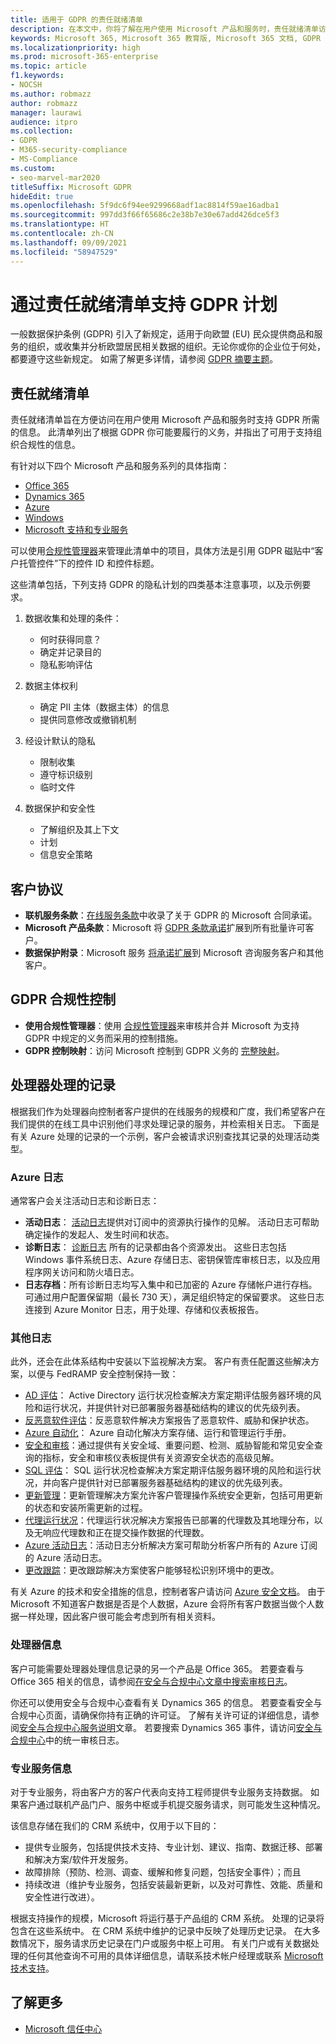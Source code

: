 ```yaml
---
title: 适用于 GDPR 的责任就绪清单
description: 在本文中，你将了解在用户使用 Microsoft 产品和服务时，责任就绪清单访问信息来支持 GDPR。
keywords: Microsoft 365, Microsoft 365 教育版, Microsoft 365 文档, GDPR
ms.localizationpriority: high
ms.prod: microsoft-365-enterprise
ms.topic: article
f1.keywords:
- NOCSH
ms.author: robmazz
author: robmazz
manager: laurawi
audience: itpro
ms.collection:
- GDPR
- M365-security-compliance
- MS-Compliance
ms.custom:
- seo-marvel-mar2020
titleSuffix: Microsoft GDPR
hideEdit: true
ms.openlocfilehash: 5f9dc6f94ee9299668adf1ac8814f59ae16adba1
ms.sourcegitcommit: 997dd3f66f65686c2e38b7e30e67add426dce5f3
ms.translationtype: HT
ms.contentlocale: zh-CN
ms.lasthandoff: 09/09/2021
ms.locfileid: "58947529"
---
```

# <a name="support-your-gdpr-program-with-accountability-readiness-checklists"></a>通过责任就绪清单支持 GDPR 计划

一般数据保护条例 (GDPR) 引入了新规定，适用于向欧盟 (EU) 民众提供商品和服务的组织，或收集并分析欧盟居民相关数据的组织。无论你或你的企业位于何处，都要遵守这些新规定。 如需了解更多详情，请参阅 [GDPR 摘要主题](gdpr.md)。

## <a name="accountability-readiness-checklists"></a>责任就绪清单

责任就绪清单旨在方便访问在用户使用 Microsoft 产品和服务时支持 GDPR 所需的信息。 此清单列出了根据 GDPR 你可能要履行的义务，并指出了可用于支持组织合规性的信息。

有针对以下四个 Microsoft 产品和服务系列的具体指南：

- [Office 365](gdpr-arc-Office365.md)
- [Dynamics 365](gdpr-arc-azure-dynamics-windows.md)
- [Azure](gdpr-arc-azure-dynamics-windows.md)
- [Windows](gdpr-arc-azure-dynamics-windows.md)
- [Microsoft 支持和专业服务](gdpr-arc-prof-services.md)

可以使用[合规性管理器](/microsoft-365/compliance/compliance-manager)来管理此清单中的项目，具体方法是引用 GDPR 磁贴中“客户托管控件”下的控件 ID 和控件标题。

这些清单包括，下列支持 GDPR 的隐私计划的四类基本注意事项，以及示例要求。

1. 数据收集和处理的条件：

    - 何时获得同意？  
    - 确定并记录目的  
    - 隐私影响评估

2. 数据主体权利  

    - 确定 PII 主体（数据主体）的信息  
    - 提供同意修改或撤销机制

3. 经设计默认的隐私  

    - 限制收集  
    - 遵守标识级别  
    - 临时文件

4. 数据保护和安全性  

    - 了解组织及其上下文  
    - 计划  
    - 信息安全策略

## <a name="customer-agreements"></a>客户协议

- **联机服务条款**：[在线服务条款](https://go.microsoft.com/fwlink/p/?linkid=2052208)中收录了关于 GDPR 的 Microsoft 合同承诺。
- **Microsoft 产品条款**：Microsoft 将 [GDPR 条款承诺](https://go.microsoft.com/fwlink/p/?linkid=2052213)扩展到所有批量许可客户。
- **数据保护附录**：Microsoft 服务 [将承诺扩展](https://go.microsoft.com/fwlink/p/?linkid=2052215)到 Microsoft 咨询服务客户和其他客户。

## <a name="gdpr-compliance-controls"></a>GDPR 合规性控制

- **使用合规性管理器**：使用 [合规性管理器](/microsoft-365/compliance/compliance-manager)来审核并合并 Microsoft 为支持 GDPR 中规定的义务而采用的控制措施。
- **GDPR 控制映射**：访问 Microsoft 控制到 GDPR 义务的 [完整映射](https://go.microsoft.com/fwlink/p/?linkid=2052220)。

## <a name="records-of-processing-for-processors"></a>处理器处理的记录

根据我们作为处理器向控制者客户提供的在线服务的规模和广度，我们希望客户在我们提供的在线工具中识别他们寻求处理记录的服务，并检索相关日志。 下面是有关 Azure 处理的记录的一个示例，客户会被请求识别查找其记录的处理活动类型。

### <a name="azure-logs"></a>Azure 日志

通常客户会关注活动日志和诊断日志：

- **活动日志**： [活动日志](/azure/azure-monitor/platform/platform-logs-overview)提供对订阅中的资源执行操作的见解。 活动日志可帮助确定操作的发起人、发生时间和状态。
- **诊断日志**： [诊断日志](/azure/azure-monitor/platform/platform-logs-overview) 所有的记录都由各个资源发出。 这些日志包括 Windows 事件系统日志、Azure 存储日志、密钥保管库审核日志，以及应用程序网关访问和防火墙日志。
- **日志存档**：所有诊断日志均写入集中和已加密的 Azure 存储帐户进行存档。 可通过用户配置保留期（最长 730 天），满足组织特定的保留要求。 这些日志连接到 Azure Monitor 日志，用于处理、存储和仪表板报告。

### <a name="other-logs"></a>其他日志

此外，还会在此体系结构中安装以下监视解决方案。 客户有责任配置这些解决方案，以便与 FedRAMP 安全控制保持一致：

- [AD 评估](/azure/azure-monitor/insights/ad-assessment)： Active Directory 运行状况检查解决方案定期评估服务器环境的风险和运行状况，并提供针对已部署服务器基础结构的建议的优先级列表。
- [反恶意软件评估](/azure/security-center/security-center-services?tabs=features-windows#supported-endpoint-protection-solutions-)：反恶意软件解决方案报告了恶意软件、威胁和保护状态。
- [Azure 自动化](/azure/automation/automation-hybrid-runbook-worker)： Azure 自动化解决方案存储、运行和管理运行手册。
- [安全和审核](/azure/security-center/security-center-introduction)：通过提供有关安全域、重要问题、检测、威胁智能和常见安全查询的指标，安全和审核仪表板提供有关资源安全状态的高级见解。
- [SQL 评估](/azure/azure-monitor/insights/sql-assessment)： SQL 运行状况检查解决方案定期评估服务器环境的风险和运行状况，并向客户提供针对已部署服务器基础结构的建议的优先级列表。
- [更新管理](/azure/automation/update-management/update-mgmt-overview)：更新管理解决方案允许客户管理操作系统安全更新，包括可用更新的状态和安装所需更新的过程。
- [代理运行状况](/azure/azure-monitor/insights/solution-agenthealth)：代理运行状况解决方案报告已部署的代理数及其地理分布，以及无响应代理数和正在提交操作数据的代理数。
- [Azure 活动日志](/azure/azure-monitor/platform/activity-log)：活动日志分析解决方案可帮助分析客户所有的 Azure 订阅的 Azure 活动日志。
- [更改跟踪](/azure/azure-monitor/platform/activity-log)：更改跟踪解决方案使客户能够轻松识别环境中的更改。

有关 Azure 的技术和安全措施的信息，控制者客户请访问 [Azure 安全文档](/azure/security/)。 由于 Microsoft 不知道客户数据是否是个人数据，Azure 会将所有客户数据当做个人数据一样处理，因此客户很可能会考虑到所有相关资料。

### <a name="processor-information"></a>处理器信息

客户可能需要处理器处理信息记录的另一个产品是 Office 365。 若要查看与 Office 365 相关的信息，请参阅[在安全与合规中心文章中搜索审核日志](/microsoft-365/compliance/search-the-audit-log-in-security-and-compliance)。

你还可以使用安全与合规中心查看有关 Dynamics 365 的信息。  若要查看安全与合规中心页面，请确保你持有正确的许可证。 了解有关许可证的详细信息，请参阅[安全与合规中心服务说明](/office365/servicedescriptions/office-365-platform-service-description/office-365-securitycompliance-center)文章。 若要搜索 Dynamics 365 事件，请访问[安全与合规中心](https://protection.office.com/unifiedauditlog)中的统一审核日志。

### <a name="professional-services-information"></a>专业服务信息

对于专业服务，将由客户方的客户代表向支持工程师提供专业服务支持数据。  如果客户通过联机产品门户、服务中枢或手机提交服务请求，则可能发生这种情况。

该信息存储在我们的 CRM 系统中，仅用于以下目的：

- 提供专业服务，包括提供技术支持、专业计划、建议、指南、数据迁移、部署和解决方案/软件开发服务。  
- 故障排除（预防、检测、调查、缓解和修复问题，包括安全事件）；而且 
- 持续改进（维护专业服务，包括安装最新更新，以及对可靠性、效能、质量和安全性进行改进）。 

根据支持操作的规模，Microsoft 将运行基于产品组的 CRM 系统。 处理的记录将包含在这些系统中。
在 CRM 系统中维护的记录中反映了处理历史记录。  在大多数情况下，服务请求历史记录在门户或服务中枢上可用。
有关门户或有关数据处理的任何其他查询不可用的具体详细信息，请联系技术帐户经理或联系 [Microsoft 技术支持](https://support.microsoft.com/contactus/)。

## <a name="learn-more"></a>了解更多

- [Microsoft 信任中心](https://www.microsoft.com/trust-center/privacy/gdpr-overview)
